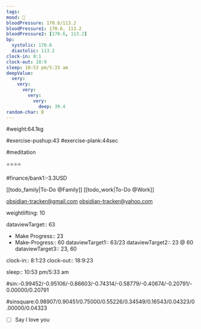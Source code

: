 ```yaml
---
tags:
mood: 🙂
bloodPressure: 170.6/113.2
bloodPressure1: 170.6, 113.2
bloodPressure2: [170.6, 113.2]
bp:
  systolic: 170.6
  diastolic: 113.2
clock-in: 8:1
clock-out: 18:9
sleep: 10:53 pm/5:33 am
deepValue:
  very:
    very:
      very:
        very:
          very:
            deep: 39.4
random-char: B
---
```


#weight:64.1kg

#exercise-pushup:43
#exercise-plank:44sec

#meditation

⭐⭐⭐⭐

#finance/bank1:-3.3USD

[[todo_family|To-Do @Family]]
[[todo_work|To-Do @Work]]

obsidian-tracker@gmail.com
obsidian-tracker@yahoo.com

weightlifting: 10

dataviewTarget:: 63

- Make Progress:: 23
- Make-Progress:: 60
  dataviewTarget1:: 63/23
  dataviewTarget2:: 23 @ 60
  dataviewTarget3:: 23, 60

clock-in:: 8:1:23
clock-out:: 18:9:23

sleep:: 10:53 pm/5:33 am

#sin:-0.99452/-0.95106/-0.86603/-0.74314/-0.58779/-0.40674/-0.20791/-0.00000/0.20791

#sinsquare:0.98907/0.90451/0.75000/0.55226/0.34549/0.16543/0.04323/0.00000/0.04323

- [ ] Say I love you
